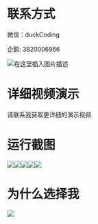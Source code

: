 # 联系方式

微信：duckCoding

企鹅: 3820006966

![在这里插入图片描述](http://upload.cxycsx.vip/91ab4bcb4f2c4c6db86365bb6d6e9c62.jpeg)

# 详细视频演示

请联系我获取更详细的演示视频

# 运行截图

![](http://www.bysj52.com/uploadfile/ueditor/image/202306/%E6%AF%95%E8%AE%BEssm095%E9%AB%98%E6%A0%A1%E6%95%99%E5%B8%88%E7%A7%91%E7%A0%94%E4%BF%A1%E6%81%AF%E5%B1%95%E7%A4%BA%E7%BD%91%E7%AB%99+jsp%E6%AF%95%E4%B8%9A%E8%AE%BE%E8%AE%A1/5.png)![](http://www.bysj52.com/uploadfile/ueditor/image/202306/%E6%AF%95%E8%AE%BEssm095%E9%AB%98%E6%A0%A1%E6%95%99%E5%B8%88%E7%A7%91%E7%A0%94%E4%BF%A1%E6%81%AF%E5%B1%95%E7%A4%BA%E7%BD%91%E7%AB%99+jsp%E6%AF%95%E4%B8%9A%E8%AE%BE%E8%AE%A1/4.png)![](http://www.bysj52.com/uploadfile/ueditor/image/202306/%E6%AF%95%E8%AE%BEssm095%E9%AB%98%E6%A0%A1%E6%95%99%E5%B8%88%E7%A7%91%E7%A0%94%E4%BF%A1%E6%81%AF%E5%B1%95%E7%A4%BA%E7%BD%91%E7%AB%99+jsp%E6%AF%95%E4%B8%9A%E8%AE%BE%E8%AE%A1/2.png)![](http://www.bysj52.com/uploadfile/ueditor/image/202306/%E6%AF%95%E8%AE%BEssm095%E9%AB%98%E6%A0%A1%E6%95%99%E5%B8%88%E7%A7%91%E7%A0%94%E4%BF%A1%E6%81%AF%E5%B1%95%E7%A4%BA%E7%BD%91%E7%AB%99+jsp%E6%AF%95%E4%B8%9A%E8%AE%BE%E8%AE%A1/3.png)![](http://www.bysj52.com/uploadfile/ueditor/image/202306/%E6%AF%95%E8%AE%BEssm095%E9%AB%98%E6%A0%A1%E6%95%99%E5%B8%88%E7%A7%91%E7%A0%94%E4%BF%A1%E6%81%AF%E5%B1%95%E7%A4%BA%E7%BD%91%E7%AB%99+jsp%E6%AF%95%E4%B8%9A%E8%AE%BE%E8%AE%A1/1.png)

# 为什么选择我

![](http://upload.cxycsx.vip/%E7%A8%8B%E5%BA%8F%E8%AE%BE%E8%AE%A1.png)

